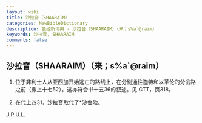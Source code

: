 ```yaml
---
layout: wiki
title: 沙拉音（SHAARAIM）
categories: NewBibleDictionary
description: 圣经新词典 - 沙拉音（SHAARAIM）（来；s%a`@raim）
keywords: 沙拉音, SHAARAIM
comments: false
---
```


## 沙拉音（SHAARAIM）（来；s%a`@raim）

1. 位于非利士人从亚西加开始逃亡的路线上，在分别通往迦特和以革伦的分岔路之前（撒上十七52）。这亦符合书十五36的叙述。见 GTT，页318。

2. 在代上四31，沙拉音取代了*沙鲁险。

J.P.U.L.








